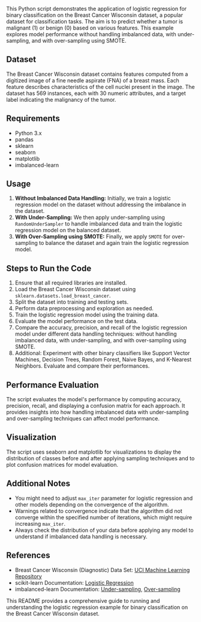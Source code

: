 

This Python script demonstrates the application of logistic regression for binary classification on the Breast Cancer Wisconsin dataset, a popular dataset for classification tasks. The aim is to predict whether a tumor is malignant (1) or benign (0) based on various features. This example explores model performance without handling imbalanced data, with under-sampling, and with over-sampling using SMOTE.

## Dataset
The Breast Cancer Wisconsin dataset contains features computed from a digitized image of a fine needle aspirate (FNA) of a breast mass. Each feature describes characteristics of the cell nuclei present in the image. The dataset has 569 instances, each with 30 numeric attributes, and a target label indicating the malignancy of the tumor.

## Requirements
- Python 3.x
- pandas
- sklearn
- seaborn
- matplotlib
- imbalanced-learn

## Usage
1. **Without Imbalanced Data Handling:** Initially, we train a logistic regression model on the dataset without addressing the imbalance in the dataset.
2. **With Under-Sampling:** We then apply under-sampling using `RandomUnderSampler` to handle imbalanced data and train the logistic regression model on the balanced dataset.
3. **With Over-Sampling using SMOTE:** Finally, we apply `SMOTE` for over-sampling to balance the dataset and again train the logistic regression model.

## Steps to Run the Code
1. Ensure that all required libraries are installed.
2. Load the Breast Cancer Wisconsin dataset using `sklearn.datasets.load_breast_cancer`.
3. Split the dataset into training and testing sets.
4. Perform data preprocessing and exploration as needed.
5. Train the logistic regression model using the training data.
6. Evaluate the model performance on the test data.
7. Compare the accuracy, precision, and recall of the logistic regression model under different data handling techniques: without handling imbalanced data, with under-sampling, and with over-sampling using SMOTE.
8. Additional: Experiment with other binary classifiers like Support Vector Machines, Decision Trees, Random Forest, Naive Bayes, and K-Nearest Neighbors. Evaluate and compare their performances.

## Performance Evaluation
The script evaluates the model's performance by computing accuracy, precision, recall, and displaying a confusion matrix for each approach. It provides insights into how handling imbalanced data with under-sampling and over-sampling techniques can affect model performance.

## Visualization
The script uses seaborn and matplotlib for visualizations to display the distribution of classes before and after applying sampling techniques and to plot confusion matrices for model evaluation.

## Additional Notes
- You might need to adjust `max_iter` parameter for logistic regression and other models depending on the convergence of the algorithm.
- Warnings related to convergence indicate that the algorithm did not converge within the specified number of iterations, which might require increasing `max_iter`.
- Always check the distribution of your data before applying any model to understand if imbalanced data handling is necessary.

## References
- Breast Cancer Wisconsin (Diagnostic) Data Set: [UCI Machine Learning Repository](https://archive.ics.uci.edu/ml/datasets/Breast+Cancer+Wisconsin+(Diagnostic))
- scikit-learn Documentation: [Logistic Regression](https://scikit-learn.org/stable/modules/generated/sklearn.linear_model.LogisticRegression.html)
- imbalanced-learn Documentation: [Under-sampling](https://imbalanced-learn.org/stable/under_sampling.html), [Over-sampling](https://imbalanced-learn.org/stable/over_sampling.html)

This README provides a comprehensive guide to running and understanding the logistic regression example for binary classification on the Breast Cancer Wisconsin dataset.
